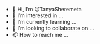 - 👋 Hi, I’m @TanyaSheremeta
- 👀 I’m interested in ...
- 🌱 I’m currently learning ...
- 💞️ I’m looking to collaborate on ...
- 📫 How to reach me ...

<!---
TanyaSheremeta/TanyaSheremeta is a ✨ special ✨ repository because its `README.md` (this file) appears on your GitHub profile.
You can click the Preview link to take a look at your changes.
--->
